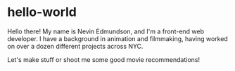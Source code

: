# hello-world

Hello there!
My name is Nevin Edmundson, and I'm a front-end web developer. 
I have a background in animation and filmmaking, having worked on over a dozen different projects across NYC.

Let's make stuff or shoot me some good movie recommendations!
